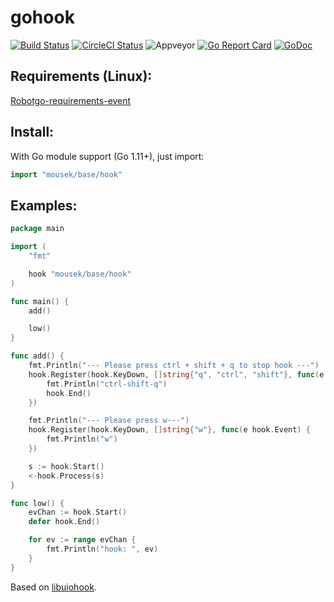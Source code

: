 # gohook

[![Build Status](https://mousek/base/hook/workflows/Go/badge.svg)](https://mousek/base/hook/commits/master)
[![CircleCI Status](https://circleci.com/gh/robotn/gohook.svg?style=shield)](https://circleci.com/gh/robotn/gohook)
![Appveyor](https://ci.appveyor.com/api/projects/status/github/robotn/gohook?branch=master&svg=true)
[![Go Report Card](https://goreportcard.com/badge/mousek/base/hook)](https://goreportcard.com/report/mousek/base/hook)
[![GoDoc](https://godoc.org/mousek/base/hook?status.svg)](https://godoc.org/mousek/base/hook)
<!-- This is a work in progress. -->

## Requirements (Linux):

[Robotgo-requirements-event](https://github.com/go-vgo/robotgo#requirements)

## Install:

With Go module support (Go 1.11+), just import:

```go
import "mousek/base/hook"
```

## Examples:

```Go
package main

import (
	"fmt"

	hook "mousek/base/hook"
)

func main() {
	add()

	low()
}

func add() {
	fmt.Println("--- Please press ctrl + shift + q to stop hook ---")
	hook.Register(hook.KeyDown, []string{"q", "ctrl", "shift"}, func(e hook.Event) {
		fmt.Println("ctrl-shift-q")
		hook.End()
	})

	fmt.Println("--- Please press w---")
	hook.Register(hook.KeyDown, []string{"w"}, func(e hook.Event) {
		fmt.Println("w")
	})

	s := hook.Start()
	<-hook.Process(s)
}

func low() {
	evChan := hook.Start()
	defer hook.End()

	for ev := range evChan {
		fmt.Println("hook: ", ev)
	}
}

```

Based on [libuiohook](https://github.com/kwhat/libuiohook).